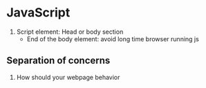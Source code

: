 # JavaScript

1. Script element:
   Head or body section
   - End of the body element: avoid long time browser running js

## Separation of concerns

1. How should your webpage behavior
